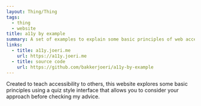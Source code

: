 ```yaml
---
layout: Thing/Thing
tags:
  - thing
  - website
title: a11y by example
summary: A set of examples to explain some basic principles of web accessibility.
links: 
  - title: a11y.joeri.me
    url: https://a11y.joeri.me
  - title: source code
    url: https://github.com/bakkerjoeri/a11y-by-example
---
```

Created to teach accessibility to others, this website explores some basic principles using a quiz style interface that allows you to consider your approach before checking my advice.
